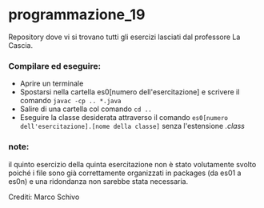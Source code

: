 # programmazione_19
Repository dove vi si trovano tutti gli esercizi lasciati dal professore La Cascia.

### Compilare ed eseguire:
- Aprire un terminale
- Spostarsi nella cartella es0[numero dell'esercitazione] e scrivere il comando <code>javac -cp .. *.java</code>
- Salire di una cartella col comando <code>cd ..</code>
- Eseguire la classe desiderata attraverso il comando <code>es0[numero dell'esercitazione].[nome della classe]</code> senza l'estensione _.class_

### note: 
il quinto esercizio della quinta esercitazione non è stato volutamente svolto poiché i file sono già correttamente organizzati in packages (da es01 a es0n) e una ridondanza non sarebbe stata necessaria. 

Crediti: Marco Schivo
